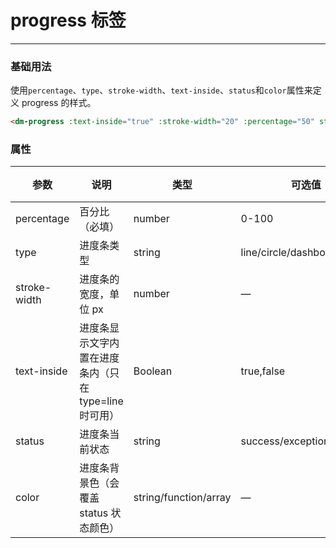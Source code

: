 # progress 标签
----
### 基础用法
使用```percentage```、```type```、```stroke-width```、```text-inside```、```status```和```color```属性来定义 progress 的样式。
``` html
<dm-progress :text-inside="true" :stroke-width="20" :percentage="50" status="exception"></dm-progress>
```

### 属性
| 参数      | 说明    | 类型      | 可选值       | 默认值   |
|---------- |-------- |---------- |-------------  |-------- |
| percentage     | 百分比（必填）   | number    |     0-100    |     0    |
| type     | 进度条类型   | string  |    line/circle/dashboard  | line   |
| stroke-width     | 进度条的宽度，单位 px   | number    | — |     6    |
| text-inside     | 进度条显示文字内置在进度条内（只在 type=line 时可用）   | Boolean    | true,false |     false    |
| status     | 进度条当前状态   | string    | success/exception/warning |     —    |
| color     | 进度条背景色（会覆盖 status 状态颜色）   | string/function/array    |     —    |     ''    |